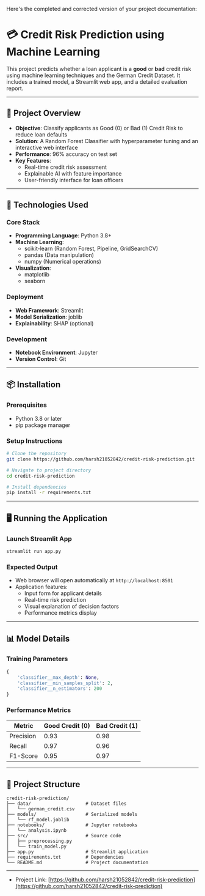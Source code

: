 Here's the completed and corrected version of your project documentation:

# 💳 Credit Risk Prediction using Machine Learning

This project predicts whether a loan applicant is a **good** or **bad** credit risk using machine learning techniques and the German Credit Dataset. It includes a trained model, a Streamlit web app, and a detailed evaluation report.

---

## 🚀 Project Overview

- **Objective**: Classify applicants as Good (0) or Bad (1) Credit Risk to reduce loan defaults
- **Solution**: A Random Forest Classifier with hyperparameter tuning and an interactive web interface
- **Performance**: 96% accuracy on test set
- **Key Features**:
  - Real-time credit risk assessment
  - Explainable AI with feature importance
  - User-friendly interface for loan officers

---

## 🧠 Technologies Used

### Core Stack
- **Programming Language**: Python 3.8+
- **Machine Learning**:
  - scikit-learn (Random Forest, Pipeline, GridSearchCV)
  - pandas (Data manipulation)
  - numpy (Numerical operations)
- **Visualization**:
  - matplotlib
  - seaborn

### Deployment
- **Web Framework**: Streamlit
- **Model Serialization**: joblib
- **Explainability**: SHAP (optional)

### Development
- **Notebook Environment**: Jupyter
- **Version Control**: Git

---

## 📦 Installation

### Prerequisites
- Python 3.8 or later
- pip package manager

### Setup Instructions
```bash
# Clone the repository
git clone https://github.com/harsh21052842/credit-risk-prediction.git

# Navigate to project directory
cd credit-risk-prediction

# Install dependencies
pip install -r requirements.txt
```

---

## 🖥️ Running the Application

### Launch Streamlit App
```bash
streamlit run app.py
```

### Expected Output
- Web browser will open automatically at `http://localhost:8501`
- Application features:
  - Input form for applicant details
  - Real-time risk prediction
  - Visual explanation of decision factors
  - Performance metrics display

---

## 📊 Model Details

### Training Parameters
```python
{
    'classifier__max_depth': None,
    'classifier__min_samples_split': 2,
    'classifier__n_estimators': 200
}
```

### Performance Metrics
| Metric        | Good Credit (0) | Bad Credit (1) |
|---------------|-----------------|----------------|
| Precision     | 0.93            | 0.98           |
| Recall        | 0.97            | 0.96           |
| F1-Score      | 0.95            | 0.97           |

---

## 📂 Project Structure
```
credit-risk-prediction/
├── data/                    # Dataset files
│   └── german_credit.csv
├── models/                  # Serialized models
│   └── rf_model.joblib
├── notebooks/               # Jupyter notebooks
│   └── analysis.ipynb
├── src/                     # Source code
│   ├── preprocessing.py
│   └── train_model.py
├── app.py                   # Streamlit application
├── requirements.txt         # Dependencies
└── README.md                # Project documentation
```

---

- Project Link: [https://github.com/harsh21052842/credit-risk-prediction](https://github.com/harsh21052842/credit-risk-prediction)

